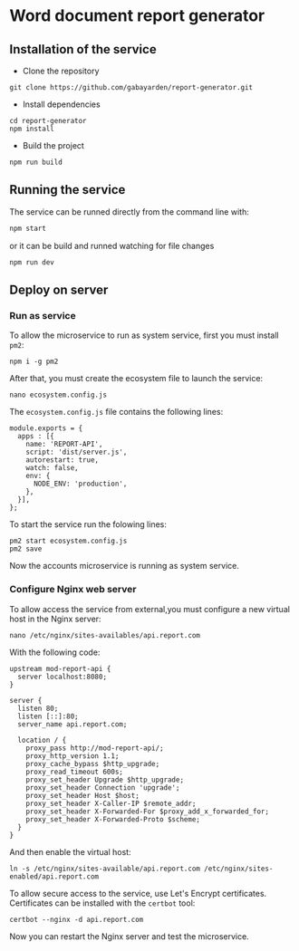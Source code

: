 # Word document report generator

## Installation of the service

- Clone the repository

```
git clone https://github.com/gabayarden/report-generator.git
```

- Install dependencies

```
cd report-generator
npm install
```

- Build the project

```
npm run build
```

## Running the service

The service can be runned directly from the command line with:

```bash
npm start
```

or it can be build and runned watching for file changes

```
npm run dev
```

## Deploy on server

### Run as service

To allow the microservice to run as system service, first you must install `pm2`:

```
npm i -g pm2
```

After that, you must create the ecosystem file to launch the service:

```
nano ecosystem.config.js
```

The `ecosystem.config.js` file contains the following lines:

```
module.exports = {
  apps : [{
    name: 'REPORT-API',
    script: 'dist/server.js',
    autorestart: true,
    watch: false,
    env: {
      NODE_ENV: 'production',
    },
  }],
};

```

To start the service run the folowing lines:

```
pm2 start ecosystem.config.js
pm2 save
```

Now the accounts microservice is running as system service.

### Configure Nginx web server

To allow access the service from external,you must configure a new virtual host in the Nginx server:

```
nano /etc/nginx/sites-availables/api.report.com
```

With the following code:

```
upstream mod-report-api {
  server localhost:8080;
}

server {
  listen 80;
  listen [::]:80;
  server_name api.report.com;

  location / {
    proxy_pass http://mod-report-api/;
    proxy_http_version 1.1;
    proxy_cache_bypass $http_upgrade;
    proxy_read_timeout 600s;
    proxy_set_header Upgrade $http_upgrade;
    proxy_set_header Connection 'upgrade';
    proxy_set_header Host $host;
    proxy_set_header X-Caller-IP $remote_addr;
    proxy_set_header X-Forwarded-For $proxy_add_x_forwarded_for;
    proxy_set_header X-Forwarded-Proto $scheme;
  }
}
```

And then enable the virtual host:

```
ln -s /etc/nginx/sites-available/api.report.com /etc/nginx/sites-enabled/api.report.com
```

To allow secure access to the service, use Let's Encrypt certificates. Certificates can be installed with the `certbot` tool:

```
certbot --nginx -d api.report.com
```

Now you can restart the Nginx server and test the microservice.
